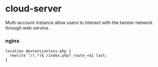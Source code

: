 # cloud-server
Multi-account instance allow users to interact with the twister network through web service.

### nginx

```
location @extensionless-php {
  rewrite ^/(.*)$ /index.php?_route_=$1 last;
}
```
